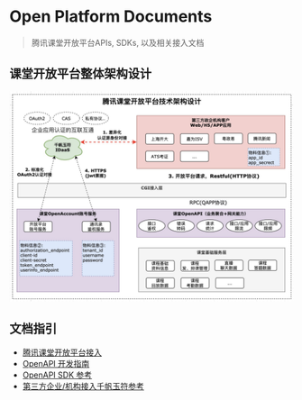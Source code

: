 # Open Platform Documents

> 腾讯课堂开放平台APIs, SDKs, 以及相关接入文档

## 课堂开放平台整体架构设计
<img src="./asset/open_platform_doc/ketang_open_arch.jpg" alt="architecture"/>

## 文档指引

- [腾讯课堂开放平台接入](开放平台接入.md)
- [OpenAPI 开发指南](openapi/课堂开放平台开发指南.md)
- [OpenAPI SDK 参考](openapi/sdks/signature)
- [第三方企业/机构接入千帆玉符参考](https://docs.qq.com/doc/DSENHR29pQm1EZkt3)
